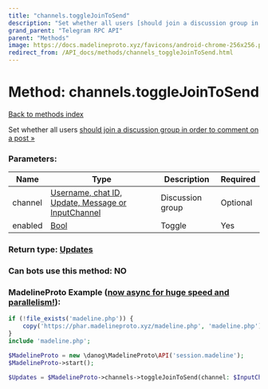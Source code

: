 ```yaml
---
title: "channels.toggleJoinToSend"
description: "Set whether all users [should join a discussion group in order to comment on a post »](https://core.telegram.org/api/discussion#requiring-users-to-join-the-group)"
grand_parent: "Telegram RPC API"
parent: "Methods"
image: https://docs.madelineproto.xyz/favicons/android-chrome-256x256.png
redirect_from: /API_docs/methods/channels_toggleJoinToSend.html
---
```

# Method: channels.toggleJoinToSend
[Back to methods index](index.html)



Set whether all users [should join a discussion group in order to comment on a post »](https://core.telegram.org/api/discussion#requiring-users-to-join-the-group)

### Parameters:

| Name     |    Type       | Description | Required |
|----------|---------------|-------------|----------|
|channel|[Username, chat ID, Update, Message or InputChannel](/API_docs/types/InputChannel.html) | Discussion group | Optional|
|enabled|[Bool](/API_docs/types/Bool.html) | Toggle | Yes|


### Return type: [Updates](/API_docs/types/Updates.html)

### Can bots use this method: **NO**


### MadelineProto Example ([now async for huge speed and parallelism!](https://docs.madelineproto.xyz/docs/ASYNC.html)):


```php
if (!file_exists('madeline.php')) {
    copy('https://phar.madelineproto.xyz/madeline.php', 'madeline.php');
}
include 'madeline.php';

$MadelineProto = new \danog\MadelineProto\API('session.madeline');
$MadelineProto->start();

$Updates = $MadelineProto->channels->toggleJoinToSend(channel: $InputChannel, enabled: $Bool, );
```

